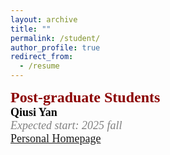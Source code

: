 ```yaml
---
layout: archive
title: ""
permalink: /student/
author_profile: true
redirect_from:
  - /resume
---
```

<font color=DarkRed size=5 face="微软雅黑"><b>Post-graduate Students</b></font>
<br>
<font color=Black size=4 face="微软雅黑"><b>Qiusi Yan</b>
<br>
<font color=Gray size=4 face="calibri"><i>Expected start: 2025 fall</i></font>
<br>
<font color=DarkBlue size=4 face="calibri"><a href="https://github.com/PULSELABUST/qiusiyan.github.io">Personal Homepage</a></font>

